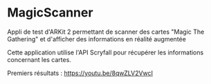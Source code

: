# MagicScanner
Appli de test d'ARKit 2 permettant de scanner des cartes "Magic The Gathering" et d'afficher des informations en réalité augmentée

Cette application utilise l'API Scryfall pour récupérer les informations concernant les cartes.

Premiers résultats : 
https://youtu.be/8qwZLV2VwcI

